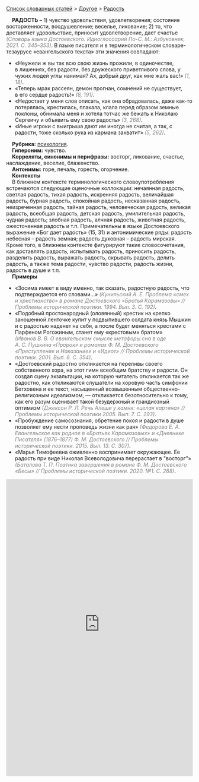 <style>
st { color: Gray;
  font-style: italic;}
</style>

[Список словарных статей](https://thesaurus-dostoevsky.github.io/Thesaurus/) > [Другое](other.md) > [Радость](радость.md) 

&nbsp;&nbsp;&nbsp;&nbsp;**РАДОСТЬ** – 1) чувство удовольствия, удовлетворения; состояние восторженности, воодушевление; веселье, ликование; 2) то, что доставляет удовольствие, приносит удовлетворение, дает счастье  <st>(Словарь языка Достоевского. Идиоглоссарий По-С. М.: Азбуковник, 2021. С. 345–353)</st>. В языке писателя и в терминологическом словаре-тезаурусе «евангельского текста» эти  значения совпадают:
* «Неужели ж вы так всю свою жизнь прожили, в одиночестве, в лишениях, без радости, без дружеского приветливого слова, у чужих людей углы нанимая? Ах, добрый друг, как мне жаль вас!» <st>(1, 18)</st>.
* «Теперь мрак рассеян, демон прогнан, сомнений не существует, в его сердце радость!» <st>(8, 191)</st>.
* «Недостает у меня слов описать, как она обрадовалась, даже как-то потерялась, крестилась, плакала, клала перед образом земные поклоны, обнимала меня и хотела тотчас же бежать к Николаю Сергеичу и объявить ему свою радость» <st>(3, 268)</st>.
* «Иные игроки с выигрыша дают им иногда не считая, а так, с радости, тоже сколько рука из кармана захватит» <st>(5, 262)</st>.

&nbsp;&nbsp;&nbsp;&nbsp;**Рубрика:** [психология](other.md).  
&nbsp;&nbsp;&nbsp;&nbsp;**Гипероним:** чувство.   
&nbsp;&nbsp;&nbsp;&nbsp;**Корреляты, синонимы и перифразы:** восторг, ликование, счастье, наслаждение, веселие, блаженство.  
&nbsp;&nbsp;&nbsp;&nbsp;**Антонимы:** горе, печаль, горесть, огорчение.  
&nbsp;&nbsp;&nbsp;&nbsp;**Контексты**  
&nbsp;&nbsp;&nbsp;&nbsp;В ближнем контексте терминологического словоупотребления  встречаются следующие оценочные коллокации: нечаянная радость, светлая радость, тихая радость, искренняя радость, величайшая радость, бурная радость, спокойная радость, несказанная радость, неизреченная радость, тайная радость, человеческая радость, великая радость, всеобщая радость, детская радость, умилительная радость, чудная радость; злобная радость, алчная радость, животная радость, ожесточенная радость и т.п. Примечательны в языке Достоевского выражение «Бог дает радость» (15, 31) и антонимические ряды: радость небесная – радость земная; радость духовная – радость мирская. Кроме того, в ближнем контексте фигурируют такие словосочетания, как доставлять радость, испытывать радость, приносить радость, разделить радость, выражать радость, скрывать радость, делить радость, а также тема радости, чувство радости, радость жизни, радость в душе и т.п.  <br>
&nbsp;&nbsp;&nbsp;&nbsp;**Примеры**  
* «Зосима имеет в виду именно, так сказать, радостную радость, что подтверждается его словами…» <st>(Кунильский А. Е. Проблема «смех и христианство» в романе Достоевского «Братья Карамазовы» // Проблемы исторической поэтики. 1994. Вып. 3. С. 192)</st>.
* «Подобный простонародный (оловянный) крестик на крепко заношенной ленточке купит у подвыпившего солдата князь Мышкин и с радостью наденет на себя, а после будет меняться крестами с Парфеном Рогожиным, станет ему «крестовым» братом» <st>(Иванов В. В. О евангельском смысле метафоры сна в оде А. С. Пушкина «Пророк» и романах Ф. М. Достоевского «Преступление и Наказание» и «Идиот» // Проблемы исторической поэтики. 2001. Вып. 6. С. 354)</st>.
* «Достоевский радостно откликается на переливы своего собственного хора, на этот гимн всеобщим братству и радости. Он создал сцену экзальтации, на которую читатель откликается так же радостно, как откликаются слушатели на хоровую часть симфонии Бетховена и ее текст, насыщенный возвышенным общественно-религиозным идеализмом, — откликается безотносительно к тому, как его разум оценивает такой безудержный и грандиозный оптимизм <st>(Джексон Р. Л. Речь Алеши у камня: «целая картина» // Проблемы исторической поэтики 2005. Вып. 7. С. 293)</st>.
* «Пробуждение самосознания, обретение покоя и радости в душе позволяет ему нести проповедь жизни как рая» <st>(Федорова Е. А. Евангельское как родное в «Братьях Карамазовых» и «Дневнике Писателя» (1876–1877) Ф. М. Достоевского // Проблемы исторической поэтики. 2015. Вып. 13. С. 307)</st>.
* «Марья Тимофеевна оживленно воспринимает окружающее. Ее радость при виде Николая Всеволодовича перерастает в "восторг"» <st>(Баталова Т. П. Поэтика завершения в романе Ф. М. Достоевского «Бесы» // Проблемы исторической поэтики. 2020. №1. С. 268)</st>.

<iframe src="https://thesaurus-dostoevsky.github.io/nk/радость.html" style="border:0px;width:100%;height:800px" allowfullscreen="true" webkitallowfullscreen="true" mozallowfullscreen="true">
